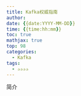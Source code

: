 ```yaml
---
title: Kafka权威指南
author: 
date: {{date:YYYY-MM-DD}}
time: {{time:hh:mm}}
toc: true
mathjax: true
top: 98
categories:
  - Kafka
tags:
  - ✰✰✰✰
---
```





简介

<!-- more -->